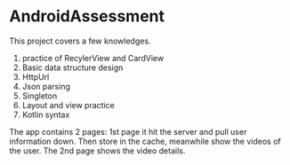 # AndroidAssessment

This project covers a few knowledges. 
1. practice of RecylerView and CardView
2. Basic data structure design
3. HttpUrl
4. Json parsing
5. Singleton
6. Layout and view practice
7. Kotlin syntax


The app contains 2 pages: 1st page it hit the server and pull user information down. 
Then store in the cache, meanwhile show the videos of the user. 
The 2nd page shows the video details. 



